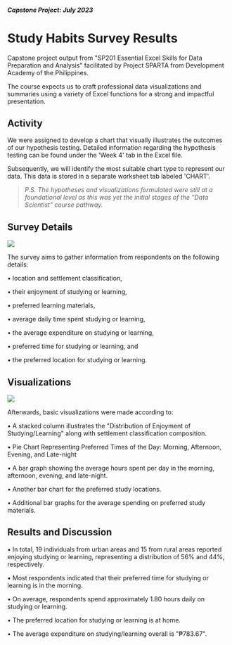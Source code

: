 #### *Capstone Project: July 2023*
# Study Habits Survey Results 

Capstone project output from "SP201 Essential Excel Skills for Data Preparation and Analysis"
facilitated by Project SPARTA from Development Academy of the Philippines.

The course expects us to craft professional data visualizations and summaries using a variety of Excel functions for a strong and impactful presentation.

## Activity
We were assigned to develop a chart that visually illustrates the outcomes of our hypothesis testing. Detailed information regarding the hypothesis testing can be found under the 'Week 4' tab in the Excel file.

Subsequently, we will identify the most suitable chart type to represent our data. This data is stored in a separate worksheet tab labeled 'CHART'.

>*P.S. The hypotheses and visualizations formulated were still at a foundational level as this was yet the initial stages of the "Data Scientist" course pathway.*

## Survey Details

![](https://github.com/jvenncpe/Study-Habits-Survey-Results/blob/main/images/Screenshot%202023-11-30%20160221.png)

The survey aims to gather information from respondents on the following details:

• location and settlement classification,

• their enjoyment of studying or learning,

• preferred learning materials,

• average daily time spent studying or learning,

• the average expenditure on studying or learning,

• preferred time for studying or learning, and

• the preferred location for studying or learning.



## Visualizations

![](https://github.com/jvenncpe/Study-Habits-Survey-Results/blob/main/images/sp201.png)

Afterwards, basic visualizations were made according to:

• A stacked column illustrates the "Distribution of Enjoyment of Studying/Learning" along with settlement classification composition.

• Pie Chart Representing Preferred Times of the Day: Morning, Afternoon, Evening, and Late-night

• A bar graph showing the average hours spent per day in the morning, afternoon, evening, and late-night.

• Another bar chart for the preferred study locations.

• Additional bar graphs for the average spending on preferred study materials.


## Results and Discussion

• In total, 19 individuals from urban areas and 15 from rural areas reported enjoying studying or learning, representing a distribution of 56% and 44%, respectively.

• Most respondents indicated that their preferred time for studying or learning is in the morning.

• On average, respondents spend approximately 1.80 hours daily on studying or learning.

• The preferred location for studying or learning is at home.

• The average expenditure on studying/learning overall is "₱783.67".
